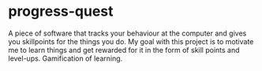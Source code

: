 # progress-quest
A piece of software that tracks your behaviour at the computer and gives you skillpoints for the things you do. My goal with this project is to motivate me to learn things and get rewarded for it in the form of skill points and level-ups. Gamification of learning.
